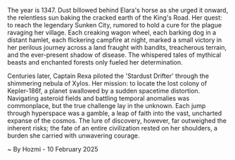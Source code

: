 
The year is 1347.  Dust billowed behind Elara's horse as she urged it onward, the relentless sun baking the cracked earth of the King's Road.  Her quest: to reach the legendary Sunken City, rumored to hold a cure for the plague ravaging her village.  Each creaking wagon wheel, each barking dog in a distant hamlet, each flickering campfire at night, marked a small victory in her perilous journey across a land fraught with bandits, treacherous terrain, and the ever-present shadow of disease.  The whispered tales of mythical beasts and enchanted forests only fueled her determination.


Centuries later, Captain Rexa piloted the 'Stardust Drifter' through the shimmering nebula of Xylos.  Her mission: to locate the lost colony of Kepler-186f, a planet swallowed by a sudden spacetime distortion.  Navigating asteroid fields and battling temporal anomalies was commonplace, but the true challenge lay in the unknown.  Each jump through hyperspace was a gamble, a leap of faith into the vast, uncharted expanse of the cosmos.  The lure of discovery, however, far outweighed the inherent risks;  the fate of an entire civilization rested on her shoulders, a burden she carried with unwavering courage.

~ By Hozmi - 10 February 2025
